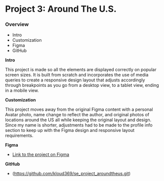 # Project 3: Around The U.S.

### Overview

- Intro
- Customization
- Figma
- GitHub

**Intro**

This project is made so all the elements are displayed correctly on popular screen sizes. It is built from scratch and incorporates the use of media queries to create a responsive design layout that adjusts accordingly through breakpoints as you go from a desktop view, to a tablet view, ending in a mobile view.

**Customization**

This project moves away from the original Figma content with a personal Avatar photo, name change to reflect the author, and original photos of locations around the US all while keeping the original layout and design. Since my name is shorter, adjustments had to be made to the profile info section to keep up with the Figma design and responsive layout requirements.

**Figma**

- [Link to the project on Figma](https://www.figma.com/file/ii4xxsJ0ghevUOcssTlHZv/Sprint-3%3A-Around-the-US?node-id=0%3A1)

**GitHub**

- (https://github.com/kloud369/se_project_aroundtheus.git)
